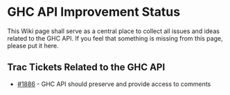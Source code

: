 # GHC API Improvement Status


This Wiki page shall serve as a central place to collect all issues and ideas related to the GHC API.  If you feel that something is missing from this page, please put it here.

## Trac Tickets Related to the GHC API

- [\#1886](https://gitlab.haskell.org//ghc/ghc/issues/1886) - GHC API should preserve and provide access to comments
